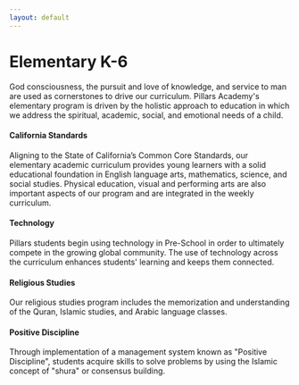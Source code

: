 ```yaml
---
layout: default
---
```


# Elementary K-6

God consciousness, the pursuit and love of knowledge, and service to man are used as cornerstones to drive our curriculum. Pillars Academy's elementary program is driven by the holistic approach to education in which we address the spiritual, academic, social, and emotional needs of a child.

#### California Standards

Aligning to the State of California’s Common Core Standards, our elementary academic curriculum provides young learners with a solid educational foundation in English language arts, mathematics, science, and social studies. Physical education, visual and performing arts are also important aspects of our program and are integrated in the weekly curriculum.

#### Technology

Pillars students begin using technology in Pre-School in order to ultimately compete in the growing global community. The use of technology across the curriculum enhances students' learning and keeps them connected.

#### Religious Studies

Our religious studies program includes the memorization and understanding of the Quran, Islamic studies, and Arabic language classes.

#### Positive Discipline

Through implementation of a management system known as "Positive Discipline", students acquire skills to solve problems by using the Islamic concept of "shura" or consensus building.